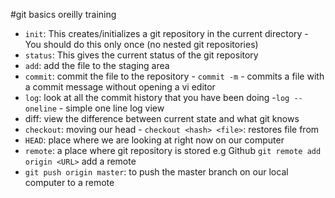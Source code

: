 #git basics oreilly training

- `init`: This creates/initializes a git repository in the current directory
        - You should do this only once (no nested git repositories)
- `status`: This gives the current status of the git repository
- `add`: add the file to the staging area
- `commit`: commit the file to the repository
         - `commit -m` - commits a file with a commit message without opening a vi editor
- `log`: look at all the commit history that you have been doing
       -`log --oneline` - simple one line log view
- diff: view the difference between current state and what git knows
- `checkout`: moving our head
       - `checkout <hash> <file>`: restores file from <hash>
- `HEAD`: place where we are looking at right now on our computer
- `remote`: a place where git repository is stored e.g Github
        `git remote add origin <URL>` add a remote
- `git push origin master`: to push the master branch on our local computer to a remote 

